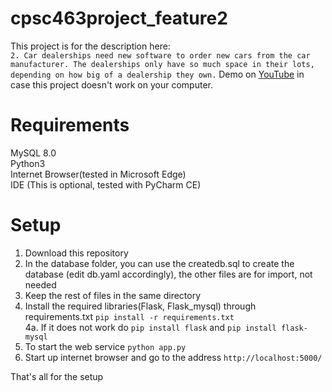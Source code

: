 # cpsc463project_feature2  
This  project is for the description here:  
`2. Car dealerships need new software to order new cars from the car manufacturer. The dealerships only have so much space in their lots, depending on how big of a dealership they own.` 
Demo on [YouTube](https://youtu.be/AaVoTvrTR4A) in case this project doesn't work on your computer.
# Requirements
MySQL 8.0  
Python3  
Internet Browser(tested in Microsoft Edge)  
IDE (This is optional, tested with PyCharm CE)
# Setup  
1. Download this repository  
2. In the database folder, you can use the createdb.sql to create the database (edit db.yaml accordingly), the other files are for import, not needed  
3. Keep the rest of files in the same directory  
4. Install the required libraries(Flask, Flask_mysql) through requirements.txt `pip install -r requirements.txt`  
  4a. If it does not work do `pip install flask` and `pip install flask-mysql`  
5. To start the web service `python app.py`  
6. Start up internet browser and go to the address `http://localhost:5000/`  
  
That's all for the setup
